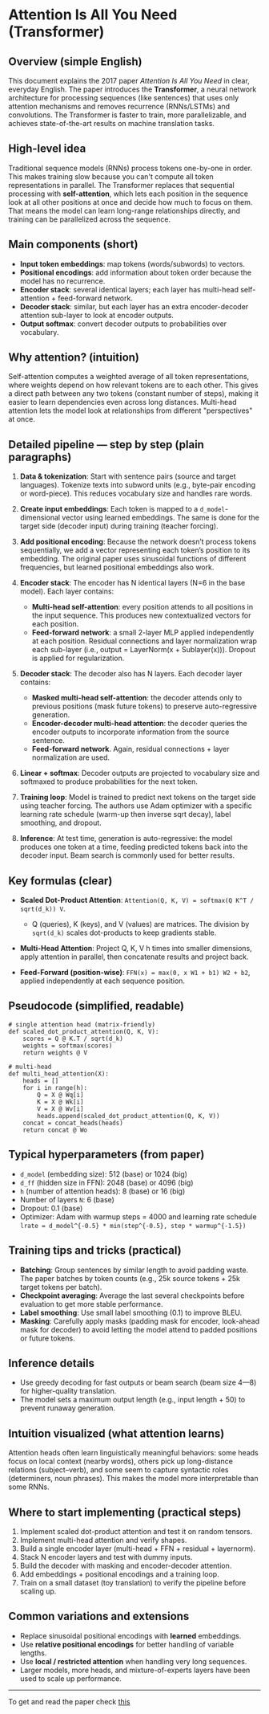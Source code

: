 
# Attention Is All You Need (Transformer)

## Overview (simple English)
This document explains the 2017 paper *Attention Is All You Need* in clear, everyday English. The paper introduces the **Transformer**, a neural network architecture for processing sequences (like sentences) that uses only attention mechanisms and removes recurrence (RNNs/LSTMs) and convolutions. The Transformer is faster to train, more parallelizable, and achieves state-of-the-art results on machine translation tasks.

## High-level idea
Traditional sequence models (RNNs) process tokens one-by-one in order. This makes training slow because you can't compute all token representations in parallel. The Transformer replaces that sequential processing with **self-attention**, which lets each position in the sequence look at all other positions at once and decide how much to focus on them. That means the model can learn long-range relationships directly, and training can be parallelized across the sequence.

## Main components (short)
- **Input token embeddings**: map tokens (words/subwords) to vectors.
- **Positional encodings**: add information about token order because the model has no recurrence.
- **Encoder stack**: several identical layers; each layer has multi-head self-attention + feed-forward network.
- **Decoder stack**: similar, but each layer has an extra encoder-decoder attention sub-layer to look at encoder outputs.
- **Output softmax**: convert decoder outputs to probabilities over vocabulary.

## Why attention? (intuition)
Self-attention computes a weighted average of all token representations, where weights depend on how relevant tokens are to each other. This gives a direct path between any two tokens (constant number of steps), making it easier to learn dependencies even across long distances. Multi-head attention lets the model look at relationships from different "perspectives" at once.

## Detailed pipeline — step by step (plain paragraphs)
1. **Data & tokenization**: Start with sentence pairs (source and target languages). Tokenize texts into subword units (e.g., byte-pair encoding or word-piece). This reduces vocabulary size and handles rare words.

2. **Create input embeddings**: Each token is mapped to a `d_model`-dimensional vector using learned embeddings. The same is done for the target side (decoder input) during training (teacher forcing).

3. **Add positional encoding**: Because the network doesn’t process tokens sequentially, we add a vector representing each token’s position to its embedding. The original paper uses sinusoidal functions of different frequencies, but learned positional embeddings also work.

4. **Encoder stack**: The encoder has N identical layers (N=6 in the base model). Each layer contains:
   - **Multi-head self-attention**: every position attends to all positions in the input sequence. This produces new contextualized vectors for each position.
   - **Feed-forward network**: a small 2-layer MLP applied independently at each position.
   Residual connections and layer normalization wrap each sub-layer (i.e., output = LayerNorm(x + Sublayer(x))). Dropout is applied for regularization.

5. **Decoder stack**: The decoder also has N layers. Each decoder layer contains:
   - **Masked multi-head self-attention**: the decoder attends only to previous positions (mask future tokens) to preserve auto-regressive generation.
   - **Encoder-decoder multi-head attention**: the decoder queries the encoder outputs to incorporate information from the source sentence.
   - **Feed-forward network**. Again, residual connections + layer normalization are used.

6. **Linear + softmax**: Decoder outputs are projected to vocabulary size and softmaxed to produce probabilities for the next token.

7. **Training loop**: Model is trained to predict next tokens on the target side using teacher forcing. The authors use Adam optimizer with a specific learning rate schedule (warm-up then inverse sqrt decay), label smoothing, and dropout.

8. **Inference**: At test time, generation is auto-regressive: the model produces one token at a time, feeding predicted tokens back into the decoder input. Beam search is commonly used for better results.

## Key formulas (clear)
- **Scaled Dot-Product Attention**: `Attention(Q, K, V) = softmax(Q K^T / sqrt(d_k)) V`.
  - Q (queries), K (keys), and V (values) are matrices. The division by `sqrt(d_k)` scales dot-products to keep gradients stable.

- **Multi-Head Attention**: Project Q, K, V h times into smaller dimensions, apply attention in parallel, then concatenate results and project back.

- **Feed-Forward (position-wise)**: `FFN(x) = max(0, x W1 + b1) W2 + b2`, applied independently at each sequence position.

## Pseudocode (simplified, readable)
```
# single attention head (matrix-friendly)
def scaled_dot_product_attention(Q, K, V):
    scores = Q @ K.T / sqrt(d_k)
    weights = softmax(scores)
    return weights @ V

# multi-head
def multi_head_attention(X):
    heads = []
    for i in range(h):
        Q = X @ Wq[i]
        K = X @ Wk[i]
        V = X @ Wv[i]
        heads.append(scaled_dot_product_attention(Q, K, V))
    concat = concat_heads(heads)
    return concat @ Wo
```

## Typical hyperparameters (from paper)
- `d_model` (embedding size): 512 (base) or 1024 (big)
- `d_ff` (hidden size in FFN): 2048 (base) or 4096 (big)
- `h` (number of attention heads): 8 (base) or 16 (big)
- Number of layers `N`: 6 (base)
- Dropout: 0.1 (base)
- Optimizer: Adam with warmup steps = 4000 and learning rate schedule `lrate = d_model^{-0.5} * min(step^{-0.5}, step * warmup^{-1.5})`

## Training tips and tricks (practical)
- **Batching**: Group sentences by similar length to avoid padding waste. The paper batches by token counts (e.g., 25k source tokens + 25k target tokens per batch).
- **Checkpoint averaging**: Average the last several checkpoints before evaluation to get more stable performance.
- **Label smoothing**: Use small label smoothing (0.1) to improve BLEU.
- **Masking**: Carefully apply masks (padding mask for encoder, look-ahead mask for decoder) to avoid letting the model attend to padded positions or future tokens.

## Inference details
- Use greedy decoding for fast outputs or beam search (beam size 4—8) for higher-quality translation.
- The model sets a maximum output length (e.g., input length + 50) to prevent runaway generation.

## Intuition visualized (what attention learns)
Attention heads often learn linguistically meaningful behaviors: some heads focus on local context (nearby words), others pick up long-distance relations (subject–verb), and some seem to capture syntactic roles (determiners, noun phrases). This makes the model more interpretable than some RNNs.

## Where to start implementing (practical steps)
1. Implement scaled dot-product attention and test it on random tensors.
2. Implement multi-head attention and verify shapes.
3. Build a single encoder layer (multi-head + FFN + residual + layernorm).
4. Stack N encoder layers and test with dummy inputs.
5. Build the decoder with masking and encoder-decoder attention.
6. Add embeddings + positional encodings and a training loop.
7. Train on a small dataset (toy translation) to verify the pipeline before scaling up.

## Common variations and extensions
- Replace sinusoidal positional encodings with **learned** embeddings.
- Use **relative positional encodings** for better handling of variable lengths.
- Use **local / restricted attention** when handling very long sequences.
- Larger models, more heads, and mixture-of-experts layers have been used to scale up performance.

---
To get and read the paper check [this](https://arxiv.org/pdf/1706.03762)